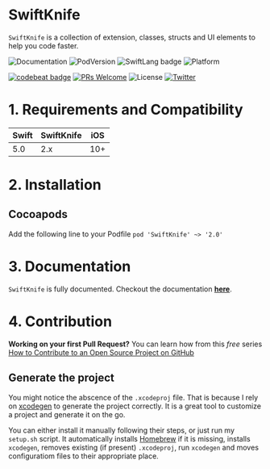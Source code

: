 # SwiftKnife

`SwiftKnife` is a collection of extension, classes, structs and UI elements to help you code faster.

![Documentation](https://theinkedengineer.github.io/SwiftKnife/docs/2.x/badge.svg)
![PodVersion](https://img.shields.io/cocoapods/v/SwiftKnife.svg)
![SwiftLang badge](https://img.shields.io/badge/language-Swift%205.0-orange.svg)
![Platform](https://img.shields.io/cocoapods/p/SwiftKnife.svg)

[![codebeat badge](https://codebeat.co/badges/93a3c652-416d-40fc-835e-3d53b945e1d1)](https://codebeat.co/projects/github-com-theinkedengineer-swiftknife-master)
[![PRs Welcome](https://img.shields.io/badge/PRs-welcome-brightgreen.svg?style=flat-square)](http://makeapullrequest.com)
![License](https://img.shields.io/github/license/theinkedengineer/SwiftKnife.svg)
[![Twitter](https://img.shields.io/twitter/url/https/theinkedgineer.svg?label=TheInkedgineer&style=social)](https://twitter.com/theinkedgineer)

# 1. Requirements and Compatibility
| Swift               | SwiftKnife     |  iOS     |
|-----------------|----------------|---------|
|       5.0            | 2.x                |  10+     |

# 2. Installation

## Cocoapods

Add the following line to your Podfile
` pod 'SwiftKnife' ~> '2.0' `


# 3. Documentation
`SwiftKnife` is fully documented. Checkout the documentation [**here**](https://theinkedengineer.github.io/SwiftKnife/docs/2.x/index.html).

# 4. Contribution

**Working on your first Pull Request?** You can learn how from this *free* series [How to Contribute to an Open Source Project on GitHub](https://egghead.io/series/how-to-contribute-to-an-open-source-project-on-github)

## Generate the project
You might notice the abscence of the `.xcodeproj` file. That is because I rely on [xcodegen](https://github.com/yonaskolb/XcodeGen) to generate the project correctly. It is a great tool to customize a project and generate it on the go.

You can either install it manually following their steps, or just run my `setup.sh` script. It automatically installs [Homebrew](https://brew.sh) if it is missing, installs `xcodegen`, removes existing (if present) `.xcodeproj`, run `xcodegen` and moves configuratiom files to their appropriate place.
